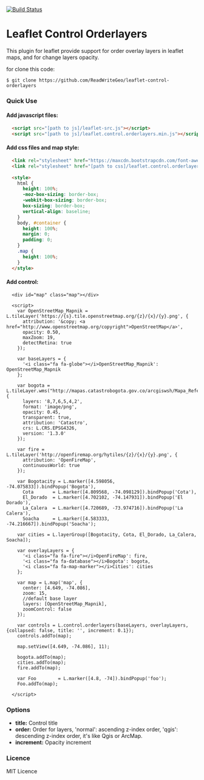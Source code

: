 [![Build Status](https://travis-ci.org/ReadWriteGeo/leaflet-control-orderlayers.png?branch=master)](https://travis-ci.org/ReadWriteGeo/leaflet-control-orderlayers)

Leaflet Control Orderlayers
===========================

This plugin for leaflet provide support for order overlay layers in leaflet maps, 
and for change layers opacity.

for clone this code:

```
$ git clone https://github.com/ReadWriteGeo/leaflet-control-orderlayers
```
### Quick Use

#### Add javascript files:

```html
  <script src="[path to js]/leaflet-src.js"></script>
  <script src="[path to js]/leaflet.control.orderlayers.min.js"></script>
```

#### Add css files and map style:

```html
  <link rel="stylesheet" href="https://maxcdn.bootstrapcdn.com/font-awesome/4.3.0/css/font-awesome.min.css">
  <link rel="stylesheet" href="[path to css]/leaflet.control.orderlayers.css" />
  
  <style>
    html {
      height: 100%;
      -moz-box-sizing: border-box;
      -webkit-box-sizing: border-box;
      box-sizing: border-box;
      vertical-align: baseline;
    }
    body, #container {
      height: 100%;
      margin: 0;
      padding: 0;
    }
    .map {
      height: 100%;
    }
  </style>
```

#### Add control:

```body
  <div id="map" class="map"></div>

  <script>
    var OpenStreetMap_Mapnik = L.tileLayer('https://{s}.tile.openstreetmap.org/{z}/{x}/{y}.png', {
      attribution: '&copy; <a href="http://www.openstreetmap.org/copyright">OpenStreetMap</a>',
      opacity: 0.50,
      maxZoom: 19,
      detectRetina: true
    });

    var baseLayers = {
      '<i class="fa fa-globe"></i>OpenStreetMap_Mapnik': OpenStreetMap_Mapnik
    };

    var bogota =  L.tileLayer.wms("http://mapas.catastrobogota.gov.co/arcgiswsh/Mapa_Referencia/Mapa_referencia/MapServer/WMSServer", {
      layers: '8,7,6,5,4,2',
      format: 'image/png',
      opacity: 0.45,
      transparent: true,
      attribution: 'Catastro',
      crs: L.CRS.EPSG4326,
      version: '1.3.0'
    });

    var fire = L.tileLayer('http://openfiremap.org/hytiles/{z}/{x}/{y}.png', {
      attribution: 'OpenFireMap',
      continuousWorld: true
    });

    var Bogotacity = L.marker([4.598056, -74.075833]).bindPopup('Bogota'),
      Cota       = L.marker([4.809568, -74.098129]).bindPopup('Cota'),
      El_Dorado  = L.marker([4.702102, -74.147931]).bindPopup('El Dorado'),
      La_Calera  = L.marker([4.720689, -73.974716]).bindPopup('La Calera'),
      Soacha     = L.marker([4.583333, -74.216667]).bindPopup('Soacha');

    var cities = L.layerGroup([Bogotacity, Cota, El_Dorado, La_Calera, Soacha]);

    var overlayLayers = {
      '<i class="fa fa-fire"></i>OpenFireMap': fire,
      '<i class="fa fa-database"></i>Bogota': bogota,
      '<i class="fa fa-map-marker"></i>Cities': cities
    };

    var map = L.map('map', {
      center: [4.649, -74.086],
      zoom: 15,
      //default base layer
      layers: [OpenStreetMap_Mapnik],
      zoomControl: false
    });

    var controls = L.control.orderlayers(baseLayers, overlayLayers, {collapsed: false, title: '', increment: 0.1});
    controls.addTo(map);

    map.setView([4.649, -74.086], 11);

    bogota.addTo(map);
    cities.addTo(map);
    fire.addTo(map);

    var Foo        = L.marker([4.8, -74]).bindPopup('foo');
    Foo.addTo(map);

  </script>
```

### Options

+ **title:** Control title
+ **order:** Order for layers, 'normal': ascending z-index order, 'qgis': descending z-index order, it's like Qgis or ArcMap.
+ **increment:** Opacity increment

### Licence

MIT Licence
